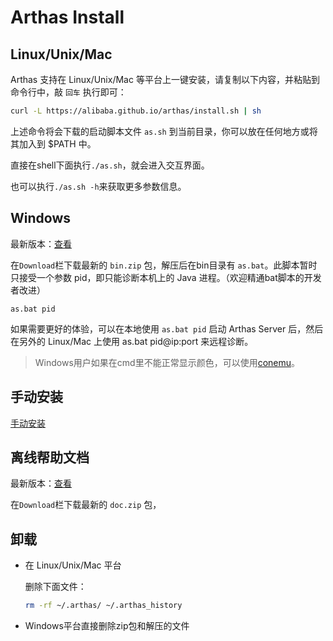 Arthas Install
=============


## Linux/Unix/Mac

Arthas 支持在 Linux/Unix/Mac 等平台上一键安装，请复制以下内容，并粘贴到命令行中，敲 `回车` 执行即可：

```bash
curl -L https://alibaba.github.io/arthas/install.sh | sh
```

上述命令将会下载的启动脚本文件 `as.sh` 到当前目录，你可以放在任何地方或将其加入到 $PATH 中。

直接在shell下面执行`./as.sh`，就会进入交互界面。

也可以执行`./as.sh -h`来获取更多参数信息。


## Windows

最新版本：[查看](http://search.maven.org/classic/#search%7Cga%7C1%7Cg%3A%22com.taobao.arthas%22%20AND%20a%3A%22arthas-packaging%22)

在`Download`栏下载最新的 `bin.zip` 包，解压后在bin目录有 `as.bat`。此脚本暂时只接受一个参数 pid，即只能诊断本机上的 Java 进程。（欢迎精通bat脚本的开发者改进）

```
as.bat pid
```

如果需要更好的体验，可以在本地使用 `as.bat pid` 启动 Arthas Server 后，然后在另外的 Linux/Mac 上使用 as.bat pid@ip:port 来远程诊断。


> Windows用户如果在cmd里不能正常显示颜色，可以使用[conemu](https://sourceforge.net/projects/conemu)。

## 手动安装

[手动安装](manual-install.md)


## 离线帮助文档

最新版本：[查看](http://search.maven.org/classic/#search%7Cga%7C1%7Cg%3A%22com.taobao.arthas%22%20AND%20a%3A%22arthas-packaging%22)

在`Download`栏下载最新的 `doc.zip` 包，


## 卸载

* 在 Linux/Unix/Mac 平台

    删除下面文件：
    ```bash
    rm -rf ~/.arthas/ ~/.arthas_history
    ```

* Windows平台直接删除zip包和解压的文件

